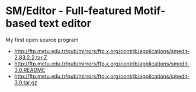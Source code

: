 # SM/Editor - Full-featured Motif-based text editor
My first open source program

- http://ftp.metu.edu.tr/pub/mirrors/ftp.x.org/contrib/applications/smedit-2.83.2.2.tar.Z
- http://ftp.metu.edu.tr/pub/mirrors/ftp.x.org/contrib/applications/smedit-3.0.README
- http://ftp.metu.edu.tr/pub/mirrors/ftp.x.org/contrib/applications/smedit-3.0.tar.gz

